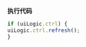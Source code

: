 <p class="panel-title"><b>执行代码</b></p>

```javascript
if (uiLogic.ctrl) {
uiLogic.ctrl.refresh();
}
```
